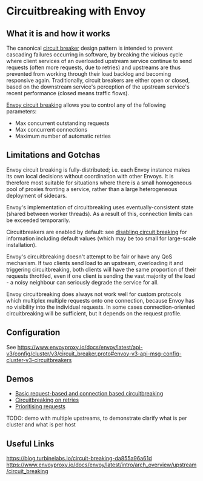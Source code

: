 # Circuitbreaking with Envoy

## What it is and how it works

The canonical [circuit breaker](https://en.wikipedia.org/wiki/Circuit_breaker_design_pattern) design pattern is 
intended to prevent cascading failures occurring in software, by breaking the vicious cycle where client services 
of an overloaded upstream service continue to send requests (often more requests, due to retries) 
and upstreams are thus prevented from working through their load backlog and becoming responsive again.
Traditionally, circuit breakers are either open or closed, based on the downstream service's perception of the 
upstream service's recent performance (closed means traffic flows).

[Envoy circuit breaking](https://www.envoyproxy.io/docs/envoy/latest/intro/arch_overview/upstream/circuit_breaking) allows you to control any of the following parameters:
 * Max concurrent outstanding requests
 * Max concurrent connections
 * Maximum number of automatic retries

## Limitations and Gotchas

Envoy circuit breaking is fully-distributed; i.e. each Envoy instance makes its own local decisions without
coordination with other Envoys. It is therefore  most suitable for situations where there is a small homogeneous 
pool of proxies fronting a service, rather than a large heterogeneous deployment of sidecars.

Envoy's implementation of circuitbreaking uses eventually-consistent state (shared between worker threads).
As a result of this, connection limits can be exceeded temporarily.

Circuitbreakers are enabled by default: see [disabling circuit breaking](https://www.envoyproxy.io/docs/envoy/latest/faq/load_balancing/disable_circuit_breaking#faq-disable-circuit-breaking) for information including default values (which may be too small for large-scale installation). 

Envoy's circuitbreaking doesn't attempt to be fair or have any QoS mechanism. 
If two clients send load to an upstream, overloading it and triggering circuitbreaking, both clients 
will have the same proportion of their requests throttled, even if one client is sending the vast majority of the load - a noisy neighbour can seriously degrade the service for all.

Envoy circuitbreaking does always not work well for custom protocols which multiplex multiple requests 
onto one connection, because Envoy has no visibility into the individual requests. In some cases 
connection-oriented circuitbreaking will be sufficient, but it depends on the request profile.


## Configuration

See 
https://www.envoyproxy.io/docs/envoy/latest/api-v3/config/cluster/v3/circuit_breaker.proto#envoy-v3-api-msg-config-cluster-v3-circuitbreakers


## Demos 
 * [Basic request-based and connection based circuitbreaking](./demo-basic/README.md)
 * [Circuitbreaking on retries](./demo-retries/README.md)
 * [Prioritising requests](./demo-prios/README.md)

TODO: demo with multiple upstreams, to demonstrate clarify what is per cluster and what is per host

## Useful Links

https://blog.turbinelabs.io/circuit-breaking-da855a96a61d
https://www.envoyproxy.io/docs/envoy/latest/intro/arch_overview/upstream/circuit_breaking
